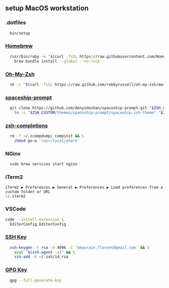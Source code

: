 ## setup MacOS workstation

### .dotfiles

```sh
  bin/setup
```

### [Homebrew](https://brew.sh/index_fr)

```sh
  /usr/bin/ruby -e "$(curl -fsSL https://raw.githubusercontent.com/Homebrew/install/master/install)" && \
    brew bundle install --global --no-lock
```

### [Oh-My-Zsh](https://ohmyz.sh/)

```sh
  sh -c "$(curl -fsSL https://raw.github.com/robbyrussell/oh-my-zsh/master/tools/install.sh)"
```

### [spaceship-prompt](https://github.com/denysdovhan/spaceship-prompt)

```sh
  git clone https://github.com/denysdovhan/spaceship-prompt.git "$ZSH_CUSTOM/themes/spaceship-prompt" && \
    ln -s "$ZSH_CUSTOM/themes/spaceship-prompt/spaceship.zsh-theme" "$ZSH_CUSTOM/themes/spaceship.zsh-theme"
```

### [zsh-completions](https://github.com/zsh-users/zsh-completions)

```sh
  rm -f ~/.zcompdump; compinit && \
    chmod go-w '/usr/local/share'
```

### NGinx

```sh
  sudo brew services start nginx
```

### iTerm2

```
iTerm2 ▶ Preferences ▶ General ▶ Preferences ▶ Load preferences from a custom folder or URL
~/.iterm2
```

### VSCode

```sh
code --install-extension \
  EditorConfig.EditorConfig
```

### [SSH Key](https://help.github.com/en/enterprise/2.16/user/articles/generating-a-new-ssh-key-and-adding-it-to-the-ssh-agent)

```sh
  ssh-keygen -t rsa -b 4096 -C 'beaurain.florent@gmail.com' && \
    eval "$(ssh-agent -s)" && \
    ssh-add -K ~/.ssh/id_rsa
```

### [GPG Key](https://help.github.com/en/articles/generating-a-new-gpg-key)

```sh
  gpg --full-generate-key
```
